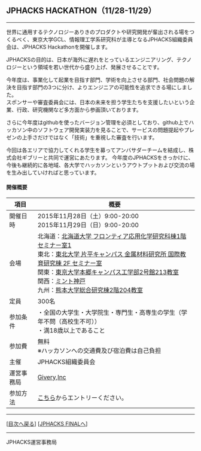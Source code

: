 ## JPHACKS HACKATHON（11/28-11/29）
***
世界に通用するテクノロジーありきのプロダクトや研究開発が輩出される場をつくるべく、東京大学GCL、情報理工学系研究科が主導となるJPHACKS組織委員会は、JPHACKS Hackathonを開催します。  

JPHACKSの目的は、日本が海外に遅れをとっているエンジニアリング、テクノロジーという領域を若い世代から盛り上げ、発展させることです。 
 
今年度は、事業化して起業を目指す部門、学術を向上させる部門、社会問題の解決を目指す部門の3つに分け、よりエンジニアの可能性を追求できる場にしました。  
スポンサーや審査委員会には、日本の未来を担う学生たちを支援したいという企業、行政、研究機関など多方面から参画頂いております。  

さらに今年度はgithubを使ったバージョン管理を必須としており、github上でハッカソン中のソフトウェア開発実装力を見ることで、サービスの問題提起やプレゼンの上手さだけではなく「技術」を重視した審査を行います。  

今回は各エリアで協力してくれる学生を募ってアンバサダーチームを結成し、株式会社ギブリーと共同で運営にあたります。  今年度のJPHACKSをきっかけに、今後も継続的に各地域、各大学でハッカソンというアウトプットおよび交流の場を生み出していければと思っています。


#### 開催概要

|項目|概要|
|---|---|
|開催日時|2015年11月28日（土）9:00-20:00<br>2015年11月29日（日）9:00-20:00|
|会場|北海道：[北海道大学 フロンティア応用化学研究科棟1階 セミナー室1](http://www.eng.hokudai.ac.jp/access/)<br>東北：[東北大学 片平キャンパス 金属材料研究所 国際教育研究棟 2F セミナー室](http://www.tohoku.ac.jp/japanese/)<br>関東：[東京大学本郷キャンパス工学部2号館213教室](http://www.u-tokyo.ac.jp/campusmap/map01_02_j.html)<br>関西：[ミント神戸](http://mint-kobe.jp/access/)<br>九州：[熊本大学総合研究棟2階204教室](http://www.eng.kumamoto-u.ac.jp/faculty/faculty08.html)<br>|
|定員|300名|
|参加条件|・全国の大学生・大学院生・専門生・高専生の学生（学年不問（高校生不可））<br>・満18歳以上であること|
|参加費|無料<br>※ハッカソンへの交通費及び宿泊費は自己負担|
|主催|JPHACKS組織委員会|
|運営事務局|[Givery,Inc](https://givery.co.jp/)|
|参加方法|[こちら](http://bit.ly/jphacks-entry)からエントリーください。|

--------------
[[目次へ戻る](../README.md)] [[JPHACKS FINALへ](final.md)]

----
JPHACKS運営事務局
